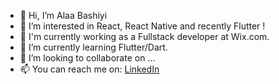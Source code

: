 - 👋 Hi, I’m Alaa Bashiyi
- 👀 I’m interested in React, React Native and recently Flutter !
- 💼 I'm currently working as a Fullstack developer at Wix.com.
- 🌱 I’m currently learning Flutter/Dart.
- 💞️ I’m looking to collaborate on ...
- 📫 You can reach me on: <a href="https://www.linkedin.com/in/alaa-bashiyi-5b3818145/">LinkedIn</a>

<!---
alaabashiyi/alaabashiyi is a ✨ special ✨ repository because its `README.md` (this file) appears on your GitHub profile.
You can click the Preview link to take a look at your changes.
--->
